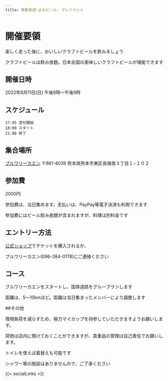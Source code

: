```yaml
---
title: 夜駆麦酒-よかビール- プレイベント
---
```


#  開催要領

楽しく走った後に、おいしいクラフトビールを飲みましょう

クラフトビールは飲み放題。日本全国の美味しいクラフトビールが堪能できます

## 開催日時

2022年9月11日(日) 午後6時〜午後9時
    
## スケジュール
    17:45 受付開始
    18:00 スタート
    21:00 終了

## 集合場所

[ブルワリーカエン](https://g.page/kaen-kumamoto?share)
〒861-8039 熊本県熊本市東区長嶺南３丁目１−１０２

## 参加費

2000円

参加費は、当日集めます。支払いは、PayPay等電子決済も利用できます

参加費にはビール飲み放題が含まれますが、料理は別料金です

## エントリー方法

[公式ショップ](https://last-dragon-ultra.stores.jp/items/6307eb715b9b75705cbb1b51)でチケットを購入されるか、

ブルワリーカエン(096-384-0178)にご連絡ください

## コース
ブルワリーカエンをスタートし、国体道路をグループランします

距離は、5〜10kmほど。距離は当日集まったメンバーにより調整します

##その他

環境負荷を減らすため、極力マイカップを持参していただきますようお願いします。

荷物は店内に預けておくことができますが、貴重品の管理は自己責任でお願いします。

トイレを使えば着替えも可能です

シャワー等の施設はありませんので、ご了承ください

{{< socialLinks >}}
